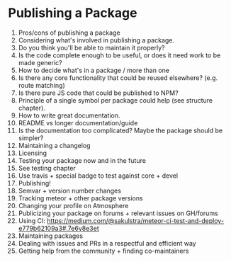 # Publishing a Package

1. Pros/cons of publishing a package
  1. Considering what's involved in publishing a package.
  2. Do you think you'll be able to maintain it properly?
  3. Is the code complete enough to be useful, or does it need work to be made generic?
2. How to decide what's in a package / more than one
  1. Is there any core functionality that could be reused elsewhere? (e.g. route matching)
  2. Is there pure JS code that could be published to NPM?
  3. Principle of a single symbol per package could help (see structure chapter).
3. How to write great documentation.
  1. README vs longer documentation/guide
  2. Is the documentation too complicated? Maybe the package should be simpler?
  3. Maintaining a changelog
  4. Licensing
4. Testing your package now and in the future
  1. See testing chapter
  2. Use travis + special badge to test against core + devel
5. Publishing!
  1. Semvar + version number changes
  2. Tracking meteor + other package versions
  3. Changing your profile on Atmosphere
  4. Publicizing your package on forums + relevant issues on GH/forums
  5. Using CI: https://medium.com/@sakulstra/meteor-ci-test-and-deploy-e779b62109a3#.7e6y8e3et
6. Maintaining packages
  1. Dealing with issues and PRs in a respectful and efficient way
  2. Getting help from the community + finding co-maintainers
